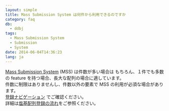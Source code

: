 ```yaml
---
layout: simple
title: Mass Submission System は何件から利用できるのですか
category: faq
db:
  - ddbj
tags: 
  - Mass Submission System
  - Submission
  - System
date: 2014-06-04T14:36:23
lang: ja
---
```


[Mass Submission System](/ddbj/mss.html) (MSS) は件数が多い場合は もちろん、１件でも多数の feature を持つ場合、長大な配列の場合に適しています。    
件数に制限はありませんし、件数以外の要素で MSS の利用が必須な場合があります。    
[登録ナビゲーション](/submission-navigation.html ) でご確認ください。    
詳細は[塩基配列登録の流れ](/ddbj/submission.html#workflow )をご参照ください。    

